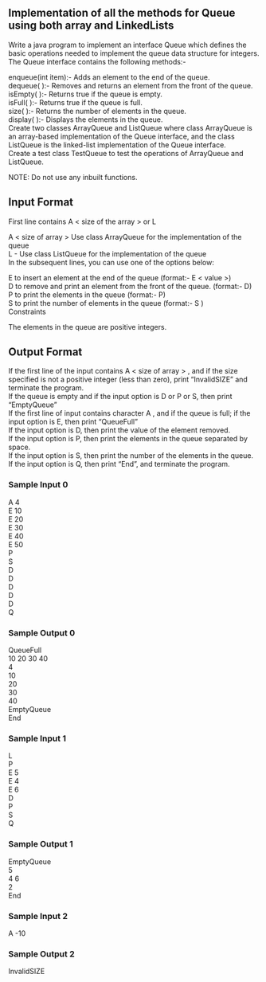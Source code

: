 ## Implementation of all the methods for Queue using both array and LinkedLists

Write a java program to implement an interface Queue which defines the basic operations needed to implement the queue data structure for integers. The Queue interface contains the following methods:-

enqueue(int item):- Adds an element to the end of the queue.<br/>
dequeue( ):- Removes and returns an element from the front of the queue.<br/>
isEmpty( ):- Returns true if the queue is empty.<br/>
isFull( ):- Returns true if the queue is full.<br/>
size( ):- Returns the number of elements in the queue.<br/>
display( ):- Displays the elements in the queue.<br/>
Create two classes ArrayQueue and ListQueue where class ArrayQueue is an array-based implementation of the Queue interface, and the class ListQueue is the linked-list implementation of the Queue interface. <br/> Create a test class TestQueue to test the operations of ArrayQueue and ListQueue.

NOTE: Do not use any inbuilt functions.

## Input Format

First line contains A < size of the array > or L

A < size of array > Use class ArrayQueue for the implementation of the queue<br/>
L - Use class ListQueue for the implementation of the queue<br/>
In the subsequent lines, you can use one of the options below:<br/>

E to insert an element at the end of the queue (format:- E < value >)<br/>
D to remove and print an element from the front of the queue. (format:- D)<br/>
P to print the elements in the queue (format:- P)<br/>
S to print the number of elements in the queue (format:- S )<br/>
Constraints

The elements in the queue are positive integers.

## Output Format

If the first line of the input contains A < size of array > , and if the size specified is not a positive integer (less than zero), print “InvalidSIZE” and terminate the program.<br/>
If the queue is empty and if the input option is D or P or S, then print “EmptyQueue”<br/>
If the first line of input contains character A , and if the queue is full; if the input option is E, then print “QueueFull”<br/>
If the input option is D, then print the value of the element removed.<br/>
If the input option is P, then print the elements in the queue separated by space.<br/>
If the input option is S, then print the number of the elements in the queue.<br/>
If the input option is Q, then print “End”, and terminate the program.<br/>

### Sample Input 0

A 4<br/>
E 10<br/>
E 20<br/>
E 30<br/>
E 40<br/>
E 50<br/>
P<br/>
S<br/>
D<br/>
D<br/>
D<br/>
D<br/>
D<br/>
Q<br/>


### Sample Output 0

QueueFull<br/>
10 20 30 40<br/>
4<br/>
10<br/>
20<br/>
30<br/>
40<br/>
EmptyQueue<br/>
End<br/>


### Sample Input 1

L<br/>
P<br/>
E 5<br/>
E 4<br/>
E 6<br/>
D<br/>
P<br/>
S<br/>
Q<br/>


### Sample Output 1

EmptyQueue<br/>
5<br/>
4 6<br/>
2<br/>
End<br/>

### Sample Input 2

A -10<br/>

### Sample Output 2

InvalidSIZE<br/>

